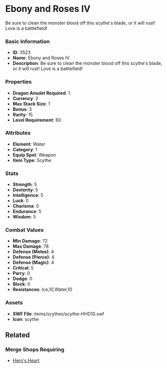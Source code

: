 # Ebony and Roses IV

Be sure to clean the monster blood off this scythe's blade, or it will rust!  Love is a battlefield!

### Basic Information

- **ID**: 3523
- **Name**: Ebony and Roses IV
- **Description**: Be sure to clean the monster blood off this scythe&#039;s blade, or it will rust!  Love is a battlefield!

### Properties

- **Dragon Amulet Required**: 1
- **Currency**: 2
- **Max Stack Size**: 1
- **Bonus**: 3
- **Rarity**: 15
- **Level Requirement**: 60

### Attributes

- **Element**: Water
- **Category**: 1
- **Equip Spot**: Weapon
- **Item Type**: Scythe

### Stats

- **Strength**: 5
- **Dexterity**: 5
- **Intelligence**: 5
- **Luck**: 0
- **Charisma**: 0
- **Endurance**: 5
- **Wisdom**: 5

### Combat Values

- **Min Damage**: 72
- **Max Damage**: 78
- **Defense (Melee)**: 4
- **Defense (Pierce)**: 4
- **Defense (Magic)**: 4
- **Critical**: 5
- **Parry**: 0
- **Dodge**: 0
- **Block**: 0
- **Resistances**: Ice,10,Water,10

### Assets

- **SWF File**: items/scythes/scythe-HHD10.swf
- **Icon**: scythe

## Related

### Merge Shops Requiring

- [Hero's Heart](../merge-shops/53-hero-s-heart.md)

